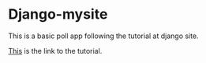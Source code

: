 # Django-mysite

This is a basic poll app following the tutorial at django site.

[This](https://docs.djangoproject.com/en/2.2/intro/tutorial01/ "Here") is the link to the tutorial.